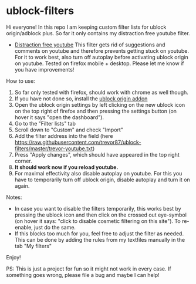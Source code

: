 # ublock-filters

Hi everyone! In this repo I am keeping custom filter lists for ublock origin/adblock plus. So far it only contains my distraction free youtube filter.

* [Distraction free youtube](https://raw.githubusercontent.com/trevor87/ublock-filters/master/trevor-youtube.txt)
  This filter gets rid of suggestions and comments on youtube and therefore prevents getting stuck on youtube. For it to work best, also turn off autoplay before activating ublock origin on youtube. Tested on firefox mobile + desktop. Please let me know if you have improvements!

How to use:
1. So far only tested with firefox, should work with chrome as well though.
2. If you have not done so, install the [ublock origin addon](https://addons.mozilla.org/en-US/firefox/addon/ublock-origin/)
3. Open the ublock origin settings by left clicking on the new ublock icon on the top right of firefox and then pressing the settings button (on hover it says "open the dashboard").
4. Go to the "Filter lists" tab
5. Scroll down to "Custom" and check "Import"
6. Add the filter address into the field (here https://raw.githubusercontent.com/trevor87/ublock-filters/master/trevor-youtube.txt)
7. Press "Apply changes", which should have appeared in the top right corner.
8. **It should work now if you reload youtube.**
9. For maximal effectivity also disable autoplay on youtube. For this you have to temporarily turn off ublock origin, disable autoplay and turn it on again.

Notes:
* In case you want to disable the filters temporarily, this works best by pressing the ublock icon and then click on the crossed out eye-symbol (on hover it says: "click to disable cosmetic filtering on this site"). To re-enable, just do the same.
* If this blocks too much for you, feel free to adjust the filter as needed. This can be done by adding the rules from my textfiles manually in the tab "My filters"

Enjoy!

PS: This is just a project for fun so it might not work in every case. If something goes wrong, please file a bug and maybe I can help!
